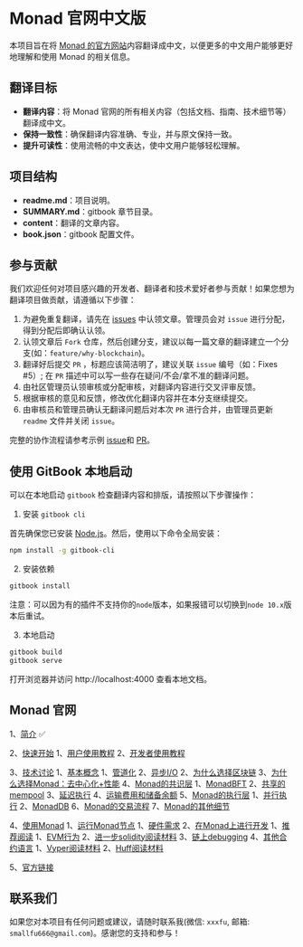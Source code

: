 
# Monad 官网中文版

本项目旨在将 [Monad 的官方网站](https://docs.monad.xyz/)内容翻译成中文，以便更多的中文用户能够更好地理解和使用 Monad 的相关信息。


## 翻译目标

- **翻译内容**：将 Monad 官网的所有相关内容（包括文档、指南、技术细节等）翻译成中文。
- **保持一致性**：确保翻译内容准确、专业，并与原文保持一致。
- **提升可读性**：使用流畅的中文表达，使中文用户能够轻松理解。


## 项目结构

- **readme.md**：项目说明。
- **SUMMARY.md**：gitbook 章节目录。
- **content**：翻译的文章内容。
- **book.json**：gitbook 配置文件。


## 参与贡献

我们欢迎任何对项目感兴趣的开发者、翻译者和技术爱好者参与贡献！如果您想为翻译项目做贡献，请遵循以下步骤：

1. 为避免重复翻译，请先在 [issues](https://github.com/monad-cn/docs/issues) 中认领文章。管理员会对 `issue` 进行分配，得到分配后即确认认领。
2. 认领文章后 `Fork` 仓库，然后创建分支，建议以每一篇文章的翻译建立一个分支(如：`feature/why-blockchain`)。
3. 翻译好后提交 `PR` ，标题应该简洁明了，建议关联 `issue` 编号（如：Fixes #5）; 在 `PR` 描述中可以写一些存在疑问/不会/拿不准的翻译问题。
4. 由社区管理员认领审核或分配审核，对翻译内容进行交叉评审反馈。
5. 根据审核的意见和反馈，修改优化翻译内容并在本分支继续提交。
6. 由审核员和管理员确认无翻译问题后对本次 `PR` 进行合并，由管理员更新 `readme` 文件并关闭 `issue`。

完整的协作流程请参考示例 [issue](https://github.com/monad-cn/docs/issues/5)和 [PR](https://github.com/monad-cn/docs/pull/23)。


## 使用 GitBook 本地启动

可以在本地启动 `gitbook` 检查翻译内容和排版，请按照以下步骤操作：

1. 安装 `gitbook cli`

首先确保您已安装 [Node.js](https://nodejs.org/)。然后，使用以下命令全局安装：

```bash
npm install -g gitbook-cli
```

2. 安装依赖

```bash
gitbook install
```

注意：可以因为有的插件不支持你的`node`版本，如果报错可以切换到`node 10.x`版本后重试。

3. 本地启动

```bash
gitbook build
gitbook serve
```

打开浏览器并访问 http://localhost:4000 查看本地文档。


## Monad 官网

1、[简介](./content/introduction.md) ✅

2、[快速开始](./content/briefings/briefings.md)
	1、[用户使用教程](./content/briefings/monad-for-users.md)
	2、[开发者使用教程](./content/briefings/monad-for-developers.md)

3、[技术讨论](./content/technical-discussion/technical-discussion.md)
	1、[基本概念](./content/technical-discussion/concepts/concepts.md)
		1、[管道化](./content/technical-discussion/concepts/pipelining.md)
		2、[异步I/O](./content/technical-discussion/concepts/asynchronous-i-o.md)
	2、[为什么选择区块链](./content/technical-discussion/why-blockchain.md)
	3、[为什么选择Monad：去中心化+性能](./content/technical-discussion/why-monad-decentralization-+-performance.md)
	4、[Monad的共识层](./content/technical-discussion/consensus/consensus.md)
		1、[MonadBFT](./content/technical-discussion/consensus/monadbft.md)
		2、[共享的mempool](./content/technical-discussion/consensus/shared-mempool.md)
		3、[延迟执行](./content/technical-discussion/consensus/deferred-execution.md)
		4、[运输费用和储备余额](./content/technical-discussion/consensus/carriage-cost-and-reserve-balance.md)
	5、[Monad的执行层](./content/technical-discussion/execution/execution.md)
		1、[并行执行](./content/technical-discussion/execution/parallel-execution.md)
		2、[MonadDB](./content/technical-discussion/execution/monaddb.md)
	6、[Monad的交易流程](./content/technical-discussion/transaction-lifecycle-in-monad.md)
	7、[Monad的其他细节](./content/technical-discussion/other-details.md)

4、[使用Monad](./content/using-monad/using-monad.md)
	1、[运行Monad节点](./content/using-monad/running-a-node/running-a-node.md)
		1、[硬件需求](./content/using-monad/running-a-node/hardware-requirements.md)
	2、[在Monad上进行开发](./content/using-monad/developing-on-monad/developing-on-monad.md)
		1、[推荐阅读](./content/using-monad/developing-on-monad/suggested-resources/suggested-resources.md)
			1、[EVM行为](./content/using-monad/developing-on-monad/suggested-resources/evm-behavior.md)
			2、[进一步solidity阅读材料](./content/using-monad/developing-on-monad/suggested-resources/further-solidity-resources.md)
			3、[链上debugging](./content/using-monad/developing-on-monad/suggested-resources/debugging-on-chain.md)
			4、[其他合约语言](./content/using-monad/developing-on-monad/suggested-resources/other-languages/other-languages.md)
				1、[Vyper阅读材料](./content/using-monad/developing-on-monad/suggested-resources/other-languages/vyper-resources.md)
				2、[Huff阅读材料](./content/using-monad/developing-on-monad/suggested-resources/other-languages/huff-resources.md)

5、[官方链接](./content/official-links.md)
## 联系我们

如果您对本项目有任何问题或建议，请随时联系我(微信: `xxxfu`, 邮箱: `smallfu666@gmail.com`)。感谢您的支持和参与！

